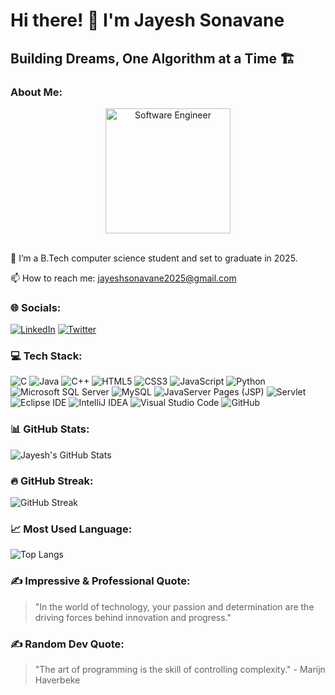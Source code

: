 # Hi there! 👋 I'm Jayesh Sonavane

  ## Building Dreams, One Algorithm at a Time 🏗️

### About Me:
<div align="center">
  <img src="https://cdn3d.iconscout.com/3d/premium/thumb/serious-young-student-boy-reading-a-book-for-preparing-the-exam-5767345-4823202.png" width="200px" alt="Software Engineer">
  <br><br>
</div>




🔭 I’m a B.Tech computer science student and set to graduate in 2025.

📫 How to reach me: jayeshsonavane2025@gmail.com

 


### 🌐 Socials:
<a href="https://www.linkedin.com/in/jayeshsonawanercpit/"><img alt="LinkedIn" src="https://img.shields.io/badge/LinkedIn-Profile-blue?style=for-the-badge&logo=linkedin"></a>
<a href="https://twitter.com/JayeshPSonawane"><img alt="Twitter" src="https://img.shields.io/badge/Twitter-Follow-blue?style=for-the-badge&logo=twitter"></a>

### 💻 Tech Stack:
<p>
  <img alt="C" src="https://img.shields.io/badge/-C-00599C?style=flat&logo=c&logoColor=white" />
  <img alt="Java" src="https://img.shields.io/badge/-Java-007396?style=flat&logo=java&logoColor=white" />
   <img alt="C++" src="https://img.shields.io/badge/-C%2B%2B-00599C?style=flat&logo=c%2B%2B&logoColor=white" />
  <img alt="HTML5" src="https://img.shields.io/badge/-HTML5-E34F26?style=flat&logo=html5&logoColor=white" />
  <img alt="CSS3" src="https://img.shields.io/badge/-CSS3-1572B6?style=flat&logo=css3&logoColor=white" />
   <img alt="JavaScript" src="https://img.shields.io/badge/-JavaScript-F7DF1E?style=flat&logo=javascript&logoColor=black" />
  <img alt="Python" src="https://img.shields.io/badge/-Python-3776AB?style=flat&logo=python&logoColor=white" />
  <img alt="Microsoft SQL Server" src="https://img.shields.io/badge/-Microsoft%20SQL%20Server-CC2927?style=flat&logo=Microsoft%20SQL%20Server&logoColor=white" />
  <img alt="MySQL" src="https://img.shields.io/badge/-MySQL-4479A1?style=flat&logo=mysql&logoColor=white" />

 
  <img alt="JavaServer Pages (JSP)" src="https://img.shields.io/badge/-JSP-007396?style=flat&logo=java&logoColor=white" />
  <img alt="Servlet" src="https://img.shields.io/badge/-Servlet-007396?style=flat&logo=java&logoColor=white" />
  <img alt="Eclipse IDE" src="https://img.shields.io/badge/-Eclipse%20IDE-2C2255?style=flat&logo=eclipse%20ide&logoColor=white" />
  <img alt="IntelliJ IDEA" src="https://img.shields.io/badge/-IntelliJ%20IDEA-000000?style=flat&logo=intellij%20idea&logoColor=white" />
  <img alt="Visual Studio Code" src="https://img.shields.io/badge/-Visual%20Studio%20Code-007ACC?style=flat&logo=visual%20studio%20code&logoColor=white" />
  <img alt="GitHub" src="https://img.shields.io/badge/-GitHub-181717?style=flat&logo=github&logoColor=white" />
</p>

### 📊 GitHub Stats:
![Jayesh's GitHub Stats](https://github-readme-stats.vercel.app/api?username=jayeshsonavane2025&show_icons=true&theme=radical)


### 🔥 GitHub Streak:
![GitHub Streak](https://github-readme-streak-stats.herokuapp.com/?user=jayeshsonavane2025&theme=radical)

### 📈 Most Used Language:
![Top Langs](https://github-readme-stats.vercel.app/api/top-langs/?username=jayeshsonavane2025&layout=compact&theme=radical)


### ✍️ Impressive & Professional Quote:
> "In the world of technology, your passion and determination are the driving forces behind innovation and progress." 

### ✍️ Random Dev Quote:
> "The art of programming is the skill of controlling complexity." - Marijn Haverbeke

<!--
**jayeshsonavane2025/jayeshsonavane2025** is a ✨ _special_ ✨ repository because its `README.md` (this file) appears on your GitHub profile.

Here are some ideas to get you started:

- 🔭 I’m currently working on ...
- 🌱 I’m currently learning ...
- 👯 I’m looking to collaborate on ...
- 🤔 I’m looking for help with ...
- 💬 Ask me about ...
- 📫 How to reach me: ...
- 😄 Pronouns: ...
- ⚡ Fun fact: ...
-->
